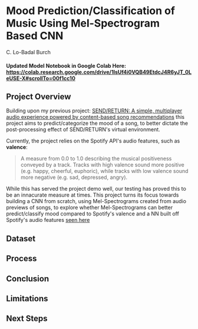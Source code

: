 # Mood Prediction/Classification of Music Using Mel-Spectrogram Based CNN
C. Lo-Badal Burch


#### Updated Model Notebook in Google Colab Here: https://colab.research.google.com/drive/1lsUf4i0VQB49EtdcJ4R6yJT_0LeUSE-X#scrollTo=00f1cc10

## Project Overview
Building upon my previous project: [SEND/RETURN: A simple, multiplayer audio experience powered by content-based song recommendations](https://github.com/Siberian-Breaks/SEND-RETURN) this project aims to predict/categorize the mood of a song, to better dictate the post-processing effect of SEND/RETURN's virtual environment. 

Currently, the project relies on the Spotify API's audio features, such as **valence**: 
> A measure from 0.0 to 1.0 describing the musical positiveness conveyed by a track. Tracks with high valence sound more positive (e.g. happy, cheerful, euphoric), while tracks with low valence sound more negative (e.g. sad, depressed, angry).

While this has served the project demo well, our testing has proved this to be an innacurate measure at times. This project turns its focus towards building a CNN from scratch, using Mel-Spectrograms created from audio previews of songs, to explore whether Mel-Spectrograms can better predict/classify mood compared to Spotify's valence and a NN built off Spotify's audio features [seen here](https://towardsdatascience.com/predicting-the-music-mood-of-a-song-with-deep-learning-c3ac2b45229e)

## Dataset

## Process

## Conclusion


## Limitations


## Next Steps


